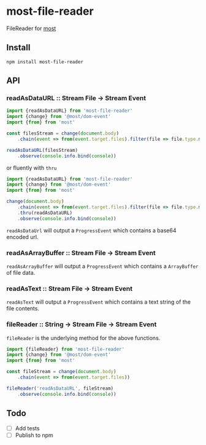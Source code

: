 # most-file-reader

FileReader for [most](https://github.com/cujojs/most)

## Install

`npm install most-file-reader`


## API

### readAsDataURL :: Stream File → Stream Event

```js
import {readAsDataURL} from 'most-file-reader'
import {change} from '@most/dom-event'
import {from} from 'most'

const filesStream = change(document.body)
    .chain(event => from(event.target.files).filter(file => file.type.match('image')))

readAsDataURL(filesStream)
    .observe(console.info.bind(console))
```

or fluently with `thru`

```js
import {readAsDataURL} from 'most-file-reader'
import {change} from '@most/dom-event'
import {from} from 'most'

change(document.body)
    .chain(event => from(event.target.files).filter(file => file.type.match('image')))
    .thru(readAsDataURL)
    .observe(console.info.bind(console))
```
`readAsDataUrl` will output a `ProgressEvent` which contains a base64 encoded url.


### readAsArrayBuffer :: Stream File → Stream Event

`readAsArrayBuffer` will output a `ProgressEvent` which contains a `ArrayBuffer` of file data.

### readAsText :: Stream File → Stream Event

`readAsText` will output a `ProgressEvent` which contains a text string of the file contents.

### fileReader :: String → Stream File → Stream Event

`fileReader` is the underlying method for the above functions.

```js
import {fileReader} from 'most-file-reader'
import {change} from '@most/dom-event'
import {from} from 'most'

const fileStream = change(document.body)
    .chain(event => from(event.target.files))

fileReader('readAsDataURL', fileStream)
    .observe(console.info.bind(console))
```

## Todo
- [ ] Add tests
- [ ] Publish to npm